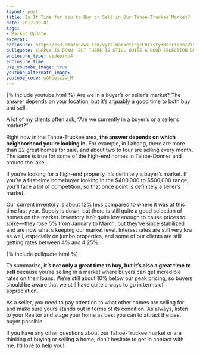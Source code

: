 ```yaml
---
layout: post
title: Is It Time for You to Buy or Sell in Our Tahoe-Truckee Market?
date: 2017-09-01
tags:
- Market Update
excerpt:
enclosure: https://s3.amazonaws.com/vyralmarketing/Christy+Morrison/Videos/2017/Is+It+Time+for+You+to+Buy+or+Sell+in+Our+Tahoe-Truckee+Market%253F+-+Truckee+Real+Estate+Agent.mp4
pullquote: SUPPLY IS DOWN, BUT THERE IS STILL QUITE A GOOD SELECTION OF HOMES ON THE MARKET.
enclosure_type: video/mp4
enclosure_time:
use_youtube_image: true
youtube_alternate_image:
youtube_code: wGHbejszw_M
---
```

{% include youtube.html %}
Are we in a buyer’s or seller’s market? The answer depends on your location, but it’s arguably a good time to both buy and sell.

A lot of my clients often ask, “Are we currently in a buyer’s or a seller’s market?”

Right now in the Tahoe-Truckee area, **the answer depends on which neighborhood you’re looking in.** For example, in Lahong, there are more than 22 great homes for sale, and about two to four are selling every month. The same is true for some of the high-end homes in Tahoe-Donner and around the lake.

If you’re looking for a high-end property, it’s definitely a buyer’s market. If you’re a first-time homebuyer looking in the $400,000 to $500,000 range, you’ll face a lot of competition, so that price point is definitely a seller’s market.

Our current inventory is about 12% less compared to where it was at this time last year. Supply is down, but there is still quite a good selection of homes on the market. Inventory isn’t quite low enough to cause prices to spike—they rose 5% from January to March, but they’ve since stabilized and are now what’s keeping our market level. Interest rates are still very low as well, especially on jumbo properties, and some of our clients are still getting rates between 4% and 4.25%.

{% include pullquote.html %}

To summarize, **it’s not only a great time to buy, but it’s also a great time to sell** because you’re selling in a market where buyers can get incredible rates on their loans. We’re still about 10% below our peak pricing, so buyers should be aware that we still have quite a ways to go in terms of appreciation.

As a seller, you need to pay attention to what other homes are selling for and make sure yours stands out in terms of its condition. As always, listen to your Realtor and stage your home as best you can to attract the best buyer possible.

If you have any other questions about our Tahoe-Truckee market or are thinking of buying or selling a home, don’t hesitate to get in contact with me. I’d love to help you!
